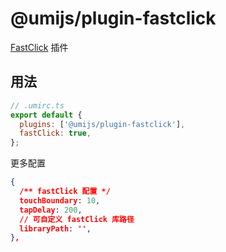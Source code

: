 # @umijs/plugin-fastclick

[FastClick](https://www.npmjs.com/package/fastclick) 插件

## 用法

```js
// .umirc.ts
export default {
  plugins: ['@umijs/plugin-fastclick'],
  fastClick: true,
};
```

更多配置

```json
{
  /** fastClick 配置 */
  touchBoundary: 10,
  tapDelay: 200,
  // 可自定义 fastClick 库路径
  libraryPath: '',
},
```
